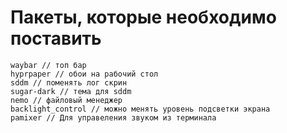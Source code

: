 # Пакеты, которые необходимо поставить

```
waybar // топ бар
hyprpaper // обои на рабочий стол
sddm // поменять лог скрин
sugar-dark // тема для sddm
nemo // файловый менеджер
backlight_control // можно менять уровень подсветки экрана
pamixer // Для управеления звуком из терминала
```
